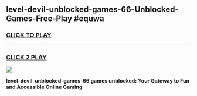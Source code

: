 
## level-devil-unblocked-games-66-Unblocked-Games-Free-Play #equwa
<h3>
<a href="https://us.freeplayer.one?title=level-devil-unblocked-games-66&ref=9M">CLICK TO PLAY</a></h3>
<hr>

<h3>
<a href="https://us.freeplayer.one?title=level-devil-unblocked-games-66&ref=9M">CLICK 2 PLAY</a>
  
</h3>

<a href="https://us.freeplayer.one?title=level-devil-unblocked-games-66&ref=9M"><img src="https://clearcache.store/games.png"></a>


**level-devil-unblocked-games-66 games unblocked: Your Gateway to Fun and Accessible Online Gaming**
